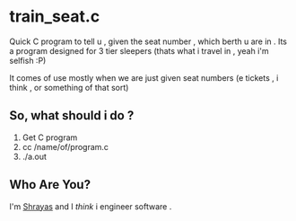 train_seat.c
========
Quick C program to tell u , given the seat number , which berth u are in . Its a program designed for 3 tier sleepers (thats what i travel in , yeah i'm selfish :P)

It comes of use mostly when we are just given seat numbers (e tickets , i think , or something of that sort)

So, what should i do ?
----------------------------


1. Get C program
2. cc /name/of/program.c
3. ./a.out


Who Are You?
------------
I'm [Shrayas][blog] and I _think_ i engineer software .

[blog]:http://www.shrayas-diaries.blogspot.com